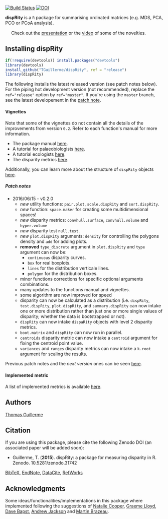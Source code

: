 [![Build Status](https://travis-ci.org/TGuillerme/dispRity.svg?branch=release)](https://travis-ci.org/TGuillerme/dispRity)
[![DOI](https://zenodo.org/badge/DOI/10.5281/zenodo.55646.svg)](https://doi.org/10.5281/zenodo.55646)

**dispRity** is a `R` package for summarising ordinated matrices (e.g. MDS, PCA, PCO or PCoA analysis).

<a href="https://figshare.com/articles/New_approaches_to_disparity-through-time_analysis/3437546"><img src="http://tguillerme.github.io/images/logo-FS.png" height="15" widht="15"/></a> 
Check out the [presentation](https://figshare.com/articles/New_approaches_to_disparity-through-time_analysis/3437546) or the [video](https://www.youtube.com/watch?v=ZzipKw8W8KQ) of some of the novelties.

## Installing dispRity
```r
if(!require(devtools)) install.packages("devtools")
library(devtools)
install_github("TGuillerme/dispRity", ref = "release")
library(dispRity)
```

The following installs the latest released version (see patch notes below). For the piping hot development version (not recommended), replace the `ref="release"` option by `ref="master"`. If you're using the `master` branch, see the latest developement in the [patch note](https://github.com/TGuillerme/dispRity/blob/master/patch_notes.md).

#### Vignettes
Note that some of the vignettes do not contain all the details of the improvements from version `0.2`. Refer to each function's manual for more information.
*  The package manual [here](https://github.com/TGuillerme/dispRity/blob/master/doc/dispRity-manual.Rmd).
*  A tutorial for palaeobiologists [here](https://github.com/TGuillerme/dispRity/blob/master/doc/dispRity-palaeo-demo.Rmd).
*  A tutorial ecologists [here](https://github.com/TGuillerme/dispRity/blob/master/doc/dispRity-ecology-demo.Rmd).
*  The disparity metrics [here](https://github.com/TGuillerme/dispRity/blob/master/doc/dispRity-metrics.Rmd).

Additionally, you can learn more about the structure of `dispRity` objects [here](https://github.com/TGuillerme/dispRity/blob/master/disparity_object.md).

##### Patch notes
* 2016/06/15 - v0.2.0
  * *new* utility functions: `pair.plot`, `scale.dispRity` and `sort.dispRity`.
  * *new* function: `space.maker` for creating some multidimensional spaces!
  * *new* disparity metrics: `convhull.surface`, `convhull.volume` and `hyper.volume`
  * *new* disparity test `null.test`.
  * *new* `plot.dispRity` arguments: `density` for controlling the polygons density and `add` for adding plots.
  * **removed** `type_discrete` argument in `plot.dispRity` and `type` argument can now be:
  	* `continuous` disparity curves.
  	* `box` for real boxplots.
  	* `lines` for the distribution verticale lines.
  	* `polygon` for the distribution boxes.
  * minor functions corrections for specific optional arguments combinations.
  * many updates to the functions manual and vignettes.
  * some algorithm are now improved for speed
  * disparity can now be calculated as a distribution (i.e. `dispRity`, `test.dispRity`, `plot.dispRity`, and `summary.dispRity` can now intake one or more distribution rather than just one or more single values of disparity; whether the data is bootstrapped or not).
  * `dispRity` can now intake `dispaRity` objects with level 2 disparity metrics.
  * `boot.matrix` and `dispRity` can now run in parallel.
  * `centroids` disparity metric can now intake a `centroid` argument for fixing the centroid point value.
  * `variances` and `ranges` disparity metrics can now intake a `k.root` argument for scaling the results.
  
Previous patch notes and the *next version* ones can be seen [here](https://github.com/TGuillerme/dispRity/blob/master/patch_notes.md).


#### Implemented metric
A list of implemented metrics is available [here](https://github.com/TGuillerme/dispRity/blob/master/doc/dispRity-metrics.Rmd).

Authors
-------
[Thomas Guillerme](http://tguillerme.github.io)

Citation
-------
If you are using this package, please cite the following Zenodo DOI (an associated paper will be added soon):

* Guillerme, T. (**2015**). dispRity: a package for measuring disparity in R. Zenodo. 10.5281/zenodo.31742

 [BibTeX](https://zenodo.org/record/31742/export/hx), [EndNote](https://zenodo.org/record/31742/export/xe), [DataCite](https://zenodo.org/record/31742/export/dcite3), [RefWorks](https://zenodo.org/record/31742/export/xw)

Acknowledgments
-------
Some ideas/functionalities/implementations in this package where implemented following the suggestions of [Natalie Cooper](http://nhcooper123.github.io/), [Graeme Lloyd](http://www.graemetlloyd.com/), [Dave Bapst](http://webpages.sdsmt.edu/~dbapst/), [Andrew Jackson](http://www.tcd.ie/Zoology/research/research/theoretical/andrewjackson.php) and [Martin Brazeau](http://www.imperial.ac.uk/people/m.brazeau).
